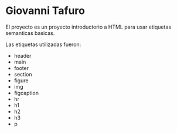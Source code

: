 # Giovanni Tafuro

El proyecto es un proyecto introductorio a HTML para usar etiquetas semanticas basicas.

Las etiquetas utilizadas fueron:

<ul>
  <li>header</li>
  <li>main</li>
  <li>footer</li>
  <li>section</li>
  <li>figure</li>
  <li>img</li>
  <li>figcaption</li>
  <li>hr</li>
  <li>h1</li>
  <li>h2</li>
  <li>h3</li>
  <li>p</li>
</ul>
